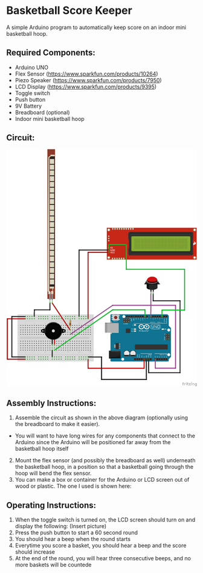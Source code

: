 # Basketball Score Keeper

A simple Arduino program to automatically keep score on an indoor mini basketball hoop.

## Required Components:
* Arduino UNO
* Flex Sensor (https://www.sparkfun.com/products/10264)
* Piezo Speaker (https://www.sparkfun.com/products/7950)
* LCD Display (https://www.sparkfun.com/products/9395)
* Toggle switch
* Push button
* 9V Battery
* Breadboard (optional)
* Indoor mini basketball hoop

## Circuit:
![alt tag](/Circuit_Setup.png)

## Assembly Instructions:
1. Assemble the circuit as shown in the above diagram (optionally using the breadboard to make it easier).
* You will want to have long wires for any components that connect to the Arduino since the Arduino will be positioned far away from the basketball hoop itself
2. Mount the flex sensor (and possibly the breadboard as well)  underneath the basketball hoop, in a position so that a basketball going through the hoop will bend the flex sensor.
3. You can make a box or container for the Arduino or LCD screen out of wood or plastic. The one I used is shown here:

## Operating Instructions:
1. When the toggle switch is turned on, the LCD screen should turn on and display the following:
(Insert picture)
2. Press the push button to start a 60 second round
3. You should hear a beep when the round starts
4. Everytime you score a basket, you should hear a beep and the score should increase
5. At the end of the round, you will hear three consecutive beeps, and no more baskets will be countede
